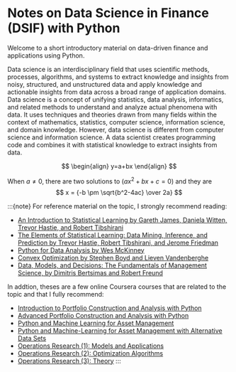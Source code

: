 # Notes on Data Science in Finance (DSIF) with Python

Welcome to a short introductory material on data-driven finance and applications using Python.

Data science is an interdisciplinary field that uses scientific methods, processes, algorithms, and systems to extract knowledge and insights from noisy, structured, and unstructured data and apply knowledge and actionable insights from data across a broad range of application domains.
Data science is a concept of unifying statistics, data analysis, informatics, and related methods to understand and analyze actual phenomena with data. It uses techniques and theories drawn from many fields within the context of mathematics, statistics, computer science, information science, and domain knowledge. However, data science is different from computer science and information science. A data scientist creates programming code and combines it with statistical knowledge to extract insights from data.

$$
\begin{align}
y=a+bx
\end{align}
$$

When $a \ne 0$, there are two solutions to $(ax^2 + bx + c = 0)$ and they are 
$$ x = {-b \pm \sqrt{b^2-4ac} \over 2a} $$

:::{note}
For reference material on the topic, I strongly recommend reading:
* [An Introduction to Statistical Learning by Gareth James, Daniela Witten, Trevor Hastie, and Robert Tibshirani](https://www.statlearning.com/)
* [The Elements of Statistical Learning: Data Mining, Inference, and Prediction by Trevor Hastie, Robert Tibshirani, and Jerome Friedman](https://hastie.su.domains/ElemStatLearn/)
* [Python for Data Analysis by Wes McKinney](https://wesmckinney.com/book/)
* [Convex Optimization by Stephen Boyd and Lieven Vandenberghe](https://web.stanford.edu/~boyd/cvxbook/bv_cvxbook.pdf)
* [Data, Models, and Decisions: The Fundamentals of Management Science, by Dimitris Bertsimas and Robert Freund](https://www.amazon.com/Data-Models-Decisions-Fundamentals-Management/dp/097591460X)

In addtion, theses are a few online Coursera courses that are related to the topic and that I fully recommend:
* [Introduction to Portfolio Construction and Analysis with Python](https://www.coursera.org/learn/introduction-portfolio-construction-python?specialization=investment-management-python-machine-learning)
* [Advanced Portfolio Construction and Analysis with Python](https://www.coursera.org/learn/advanced-portfolio-construction-python?specialization=investment-management-python-machine-learning)
* [Python and Machine Learning for Asset Management](https://www.coursera.org/learn/python-machine-learning-for-investment-management?specialization=investment-management-python-machine-learning)
* [Python and Machine-Learning for Asset Management with Alternative Data Sets](https://www.coursera.org/learn/machine-learning-asset-management-alternative-data?specialization=investment-management-python-machine-learning)
* [Operations Research (1): Models and Applications](https://www.coursera.org/learn/operations-research-modeling)
* [Operations Research (2): Optimization Algorithms](https://www.coursera.org/learn/operations-research-algorithms)
* [Operations Research (3): Theory](https://www.coursera.org/learn/operations-research-theory)
:::

<!---
:::{note}
Here is a note!
:::

And here is a code block:

